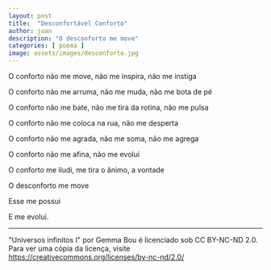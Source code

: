 ```yaml
---
layout: post
title:  "Desconfortável Conforto"
author: juan
description: "O desconforto me move"
categories: [ poema ]
image: assets/images/desconforto.jpg
---
```


O conforto não me move, não me inspira, não me instiga

O conforto não me arruma, não me muda, não me bota de pé

O conforto não me bate, não me tira da rotina, não me pulsa

O conforto não me coloca na rua, não me desperta

O conforto não me agrada, não me soma, não me agrega

O conforto não me afina, não me evolui

O conforto me iludi, me tira o ânimo, a vontade

O desconforto me move

Esse me possui 

E me evolui.

---

"Universos infinitos I" por Gemma Bou é licenciado sob CC BY-NC-ND 2.0. Para ver uma cópia da licença, visite https://creativecommons.org/licenses/by-nc-nd/2.0/
